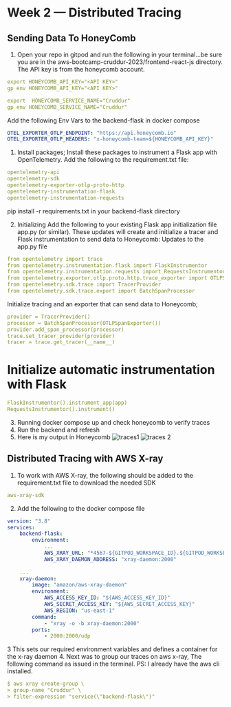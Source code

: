 # Week 2 — Distributed Tracing

## Sending Data To HoneyComb
1. Open your repo in gitpod and run the following in your terminal...be sure you are in the aws-bootcamp-cruddur-2023/frontend-react-js directory. The API key is from the honeycomb account.
```yaml
export HONEYCOMB_API_KEY="<API KEY>"
gp env HONEYCOMB_API_KEY="<API KEY>"

export  HONEYCOMB_SERVICE_NAME="Cruddur"
gp env HONEYCOMB_SERVICE_NAME="Cruddur"
```

Add the following Env Vars to the backend-flask in docker compose
```yaml
OTEL_EXPORTER_OTLP_ENDPOINT: "https://api.honeycomb.io"
OTEL_EXPORTER_OTLP_HEADERS: "x-honeycomb-team=${HONEYCOMB_API_KEY}"
```

1. Install packages; Install these packages to instrument a Flask app with OpenTelemetry. Add the following to the requirement.txt file:
```yaml
opentelemetry-api 
opentelemetry-sdk 
opentelemetry-exporter-otlp-proto-http 
opentelemetry-instrumentation-flask 
opentelemetry-instrumentation-requests
``` 

pip install -r requirements.txt in your backend-flask directory

2. Initializing
Add the following to your existing Flask app initialization file app.py (or similar). These updates will create and initialize a tracer and Flask instrumentation to send data to Honeycomb:
Updates to the app.py file
```yaml
from opentelemetry import trace
from opentelemetry.instrumentation.flask import FlaskInstrumentor
from opentelemetry.instrumentation.requests import RequestsInstrumentor
from opentelemetry.exporter.otlp.proto.http.trace_exporter import OTLPSpanExporter
from opentelemetry.sdk.trace import TracerProvider
from opentelemetry.sdk.trace.export import BatchSpanProcessor
```
Initialize tracing and an exporter that can send data to Honeycomb;
```yaml
provider = TracerProvider()
processor = BatchSpanProcessor(OTLPSpanExporter())
provider.add_span_processor(processor)
trace.set_tracer_provider(provider)
tracer = trace.get_tracer(__name__)
```

# Initialize automatic instrumentation with Flask
```yaml
FlaskInstrumentor().instrument_app(app)
RequestsInstrumentor().instrument()
```

3. Running docker compose up and check honeycomb to verify traces
4. Run the backend and refresh
5. Here is my output in Honeycomb
![traces1](https://user-images.githubusercontent.com/68542385/223675765-07fdbc3a-0f35-42a5-a26f-c87e9baf1db5.PNG)
![traces 2](https://user-images.githubusercontent.com/68542385/223675792-f69b1e99-2a33-48f9-9371-2ebec6cae364.PNG)


## Distributed Tracing with AWS X-ray
1. To work with AWS X-ray, the following should be added to the requirement.txt file to download the needed SDK
```yaml
aws-xray-sdk
```
2. Add the following to the docker compose file
```yaml 
version: "3.8"
services:
    backend-flask:
        environment:
            ...
            AWS_XRAY_URL: "*4567-${GITPOD_WORKSPACE_ID}.${GITPOD_WORKSPACE_CLUSTER_HOST}*"
            AWS_XRAY_DAEMON_ADDRESS: "xray-daemon:2000"
          
    ...
    xray-daemon:
        image: "amazon/aws-xray-daemon"
        environment:
            AWS_ACCESS_KEY_ID: "${AWS_ACCESS_KEY_ID}"
            AWS_SECRET_ACCESS_KEY: "${AWS_SECRET_ACCESS_KEY}"
            AWS_REGION: "us-east-1"
        command:
            - "xray -o -b xray-daemon:2000"
        ports:
            - 2000:2000/udp
```           
3 This sets our required environment variables and defines a container for the x-ray daemon
4. Next was to group our traces on aws x-ray, The following command as issued in the terminal. PS: I already have the aws cli installed.
```yaml 
$ aws xray create-group \
> group-name "Cruddur" \
> filter-expression "service(\"backend-flask\")"
```


